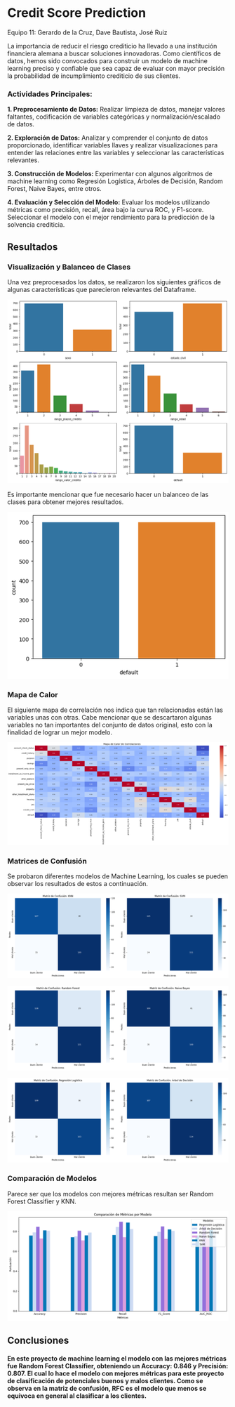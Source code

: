 # Credit Score Prediction
Equipo 11: Gerardo de la Cruz, Dave Bautista, José Ruiz

La importancia de reducir el riesgo crediticio ha llevado a una institución financiera alemana a buscar soluciones innovadoras. Como científicos de datos, hemos sido convocados para construir un modelo de machine learning preciso y confiable que sea capaz de evaluar con mayor precisión la probabilidad de incumplimiento crediticio de sus clientes.

### **Actividades Principales:**

**1. Preprocesamiento de Datos:** Realizar limpieza de datos, manejar valores faltantes, codificación de variables categóricas y normalización/escalado de datos.

**2. Exploración de Datos:** Analizar y comprender el conjunto de datos proporcionado, identificar variables llaves y realizar visualizaciones para entender las relaciones entre las variables y seleccionar las características relevantes.

**3. Construcción de Modelos:** Experimentar con algunos algoritmos de machine learning como Regresión Logística, Árboles de Decisión, Random Forest, Naive Bayes, entre otros.

**4. Evaluación y Selección del Modelo:** Evaluar los modelos utilizando métricas como precisión, recall, área bajo la curva ROC, y F1-score. Seleccionar el modelo con el mejor rendimiento para la predicción de la solvencia crediticia.

## Resultados
### Visualización y Balanceo de Clases
Una vez preprocesados los datos, se realizaron los siguientes gráficos de algunas características que parecieron relevantes del Dataframe.

![Visualización](Unknown.png)

Es importante mencionar que fue necesario hacer un balanceo de las clases para obtener mejores resultados.

![Balanceo de Clases](Unknown-2.png)

### Mapa de Calor
El siguiente mapa de correlación nos indica que tan relacionadas están las variables unas con otras. Cabe mencionar que se descartaron algunas variables no tan importantes del conjunto de datos original, esto con la finalidad de lograr un mejor modelo.

![Mapa Calor](Unknown-3.png)

###               Matrices de Confusión

Se probaron diferentes modelos de Machine Learning, los cuales se pueden observar los resultados de estos a continuación.

![Matrices de Confusión](Unknown-4.png)

![Matrices de Confusión](Unknown-5.png)

![Matrices de Confusión](Unknown-6.png)

### Comparación de Modelos

Parece ser que los modelos con mejores métricas resultan ser Random Forest Classifier y KNN.

![Comparación Modelos](Unknown-7.png)

## Conclusiones

#### En este proyecto de machine learning el modelo con las mejores métricas fue Random Forest Classifier, obteniendo un Accuracy: 0.846 y Precisión: 0.807. El cual lo hace el modelo con mejores métricas para este proyecto de clasificación de potenciales buenos y malos clientes. Como se observa en la matriz de confusión, RFC es el modelo que menos se equivoca en general al clasificar a los clientes.
